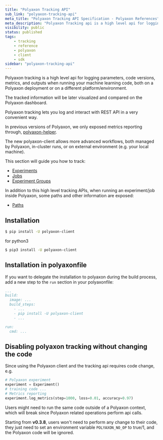 ```yaml
---
title: "Polyaxon Tracking API"
sub_link: "polyaxon-tracking-api"
meta_title: "Polyaxon Tracking API Specification - Polyaxon References"
meta_description: "Polyaxon Tracking api is a high level api for logging parameters, code versions, metrics, and outputs when running your machine learning code, both on a Polyaxon deployment or on a different platform/environment."
visibility: public
status: published
tags:
    - tracking
    - reference
    - polyaxon
    - client
    - sdk
sidebar: "polyaxon-tracking-api"
---
```


Polyaxon tracking is a high level api for logging parameters, 
code versions, metrics, and outputs when running your machine learning code,
both on a Polyaxon deployment or on a different platform/environment.

The tracked information will be later visualized and compared on the Polyaxon dashboard.

Polyaxon tracking lets you log and interact with REST API in a very convenient way.


In previous versions of Polyaxon, we only exposed metrics reporting through, [polyaxon-helper](polyaxon_helper).

The new polyaxon-client allows more advanced workflows, both managed by Polyaxon, in-cluster runs, or on external environment (e.g. your local machine).

This section will guide you how to track:

 * [Experiments](/references/polyaxon-tracking-api/experiments/)
 * [Jobs](/references/polyaxon-tracking-api/jobs/)
 * [Experiment Groups](/references/polyaxon-tracking-api/experiment-groups/)
 
In addition to this high level tracking APIs, when running an experiment/job inside Polyaxon, 
some paths and other information are exposed: 

 * [Paths](/references/polyaxon-tracking-api/paths/)

## Installation

```bash
$ pip install -U polyaxon-client
```

for python3

```bash
$ pip3 install -U polyaxon-client
```


## Installation in polyaxonfile

If you want to delegate the installation to polyaxon during the build process,
add a new step to the `run` section in your polyaxonfile:

```yaml
...
build:
  image: ...
  build_steps:
    - ...
    - pip install -U polyaxon-client
    - ...

run:
  cmd: ...
```

## Disabling polyaxon tracking without changing the code

Since using the Polyaxon client and the tracking api requires code change, e.g.

```python
# Polyaxon experiment
experiment = Experiment()
# training code ...
# Metrics reporting
experiment.log_metrics(step=1000, loss=0.01, accuracy=0.97)
``` 

Users might need to run the same code outside of a Polyaxon context, 
which will break since Polyaxon related operations perform api calls.
  
Starting from **v0.3.8**, users won't need to perform any change to their code, 
they just need to set an environment variable `POLYAXON_NO_OP` to true/1, and the Polyaxon code will be ignored.   
